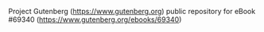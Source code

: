 Project Gutenberg (https://www.gutenberg.org) public repository for
eBook #69340 (https://www.gutenberg.org/ebooks/69340)
